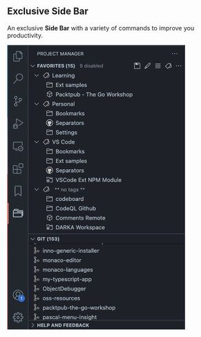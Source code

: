 ## Exclusive Side Bar

An exclusive **Side Bar** with a variety of commands to improve you productivity. 

![Side Bar](../images/vscode-project-manager-side-bar.png)